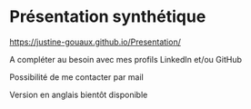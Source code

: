 # Présentation synthétique

https://justine-gouaux.github.io/Presentation/

A compléter au besoin avec mes profils LinkedIn et/ou GitHub

Possibilité de me contacter par mail

Version en anglais bientôt disponible
